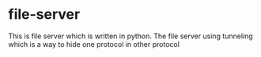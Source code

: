 # file-server
This is file server which is written in python.
The file server using tunneling which is a way to hide one protocol in other protocol 
